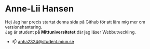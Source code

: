# Anne-Lii Hansen
Hej
Jag har precis startat denna sida på Github för att lära mig mer om versionshantering.<br>
Jag är student på **Mittuniversitetet** där jag läser Webbutveckling.

- 📫 anha2324@student.miun.se

<!---
Anne-Lii/Anne-Lii is a ✨ special ✨ repository because its `README.md` (this file) appears on your GitHub profile.
You can click the Preview link to take a look at your changes.
--->
